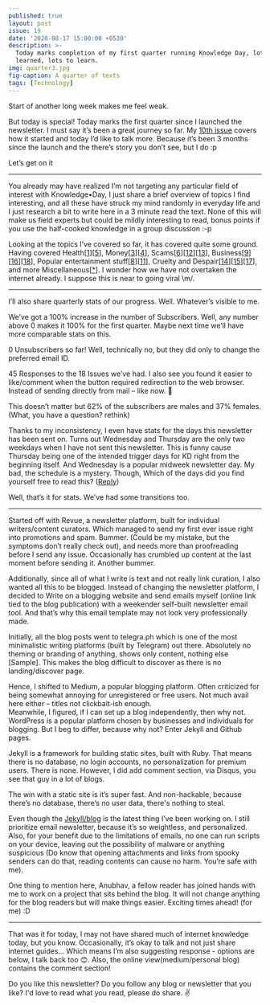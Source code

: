 ```yaml
---
published: true
layout: post
issue: 19
date: '2020-08-17 15:00:00 +0530'
description: >-
  Today marks completion of my first quarter running Knowledge Day, lots
  learned, lots to learn.
img: quarter3.jpg
fig-caption: A quarter of texts
tags: [Technology]
---
```

Start of another long week makes me feel weak.  
  
But today is special! Today marks the first quarter since I launched the newsletter. I must say it’s been a great journey so far. My [10th issue](link) covers how it started and today I’d like to talk more. Because it’s been 3 months since the launch and the there’s story you don’t see, but I do :p  

Let’s get on it

-------

You already may have realized I’m not targeting any particular field of interest with Knowledge•Day, I just share a brief overview of topics I find interesting, and all these have struck my mind randomly in everyday life and I just research a bit to write here in a 3 minute read the text. None of this will make us field experts but could be mildly interesting to read, bonus points if you use the half-cooked knowledge in a group discussion :-p  
  
Looking at the topics I’ve covered so far, it has covered quite some ground. Having covered Health[[1](https://www.getrevue.co/profile/KnowledgeDay/issues/good-guy-cannabis-knowledge-day-249739)][[5](https://www.getrevue.co/profile/KnowledgeDay/issues/it-s-not-about-nutella-knowledge-day-252574)], Money[[3](https://www.getrevue.co/profile/KnowledgeDay/issues/coinus-halvenus-knowledge-day-251451)][[4](https://www.getrevue.co/profile/KnowledgeDay/issues/we-need-money-knowledge-day-shots-252559)], Scams[[6](https://www.getrevue.co/profile/KnowledgeDay/issues/patent-that-lol-knowledge-day-shots-253203)][[12](https://medium.com/@OhYash/hold-my-escobar-704b4d6ae14e)][[13](https://medium.com/@OhYash/scams-scams-scams-265f3e719634)], Business[[9](https://telegra.ph/First-Uber-then-the-driver-06-14)][[16](https://medium.com/@OhYash/historic-rivalry-behind-intel-and-amd-ae61da0f338f)][[18](https://medium.com/@OhYash/unicorns-are-alive-449cff11657e)], Popular entertainment stuff[[8](https://telegra.ph/Buy-it-Sell-it-Pawn-it-06-11)][[11](https://telegra.ph/The-rich-music-industry-Or-is-it-06-21)], Cruelty and Despair[[14](https://medium.com/@OhYash/the-greatest-pandemics-cf8313c05d60)][[15](https://medium.com/@OhYash/best-of-the-global-responses-to-covid-19-8c69b6764f8e)][[17](https://medium.com/@OhYash/horrible-acts-of-animal-cruelty-3b617a4cf44)], and more Miscellaneous[[*](https://linktr.ee/knowledgeday)].  I wonder how we have not overtaken the internet already. I suppose this is near to going viral \m/.

-------

I’ll also share quarterly stats of our progress. Well. Whatever’s visible to me.  

We’ve got a 100% increase in the number of Subscribers. Well, any number above 0 makes it 100% for the first quarter. Maybe next time we’ll have more comparable stats on this.  
  
0 Unsubscribers so far! Well, technically no, but they did only to change the preferred email ID.  
  
45 Responses to the 18 Issues we’ve had. I also see you found it easier to like/comment when the button required redirection to the web browser. Instead of sending directly from mail – like now. 🤷‍  
  
This doesn’t matter but 62% of the subscribers are males and 37% females. (What, you have a question? rethink)  
  
Thanks to my inconsistency, I even have stats for the days this newsletter has been sent on. Turns out Wednesday and Thursday are the only two weekdays when I have not sent this newsletter. This is funny cause Thursday being one of the intended trigger days for KD right from the beginning itself. And Wednesday is a popular midweek newsletter day. My bad, the schedule is a mystery. Though, Which of the days did you find yourself free to read this? ([Reply](mailto:KnowledgeDay@protonmail.com?subject=Days%20I'm%20free%20to%20read&body=Hey%20Yash%2C%20I%20like%20to%20read%20your%20newsletter%20on...))  
  
Well, that’s it for stats. We’ve had some transitions too.  

--------

Started off with Revue, a newsletter platform, built for individual writers/content curators. Which managed to send my first ever issue right into promotions and spam. Bummer. (Could be my mistake, but the symptoms don’t really check out), and needs more than proofreading before I send any issue. Occasionally has crumbled up content at the last moment before sending it. Another bummer.  

Additionally, since all of what I write is text and not really link curation, I also wanted all this to be blogged. Instead of changing the newsletter platform, I decided to Write on a blogging website and send emails myself (online link tied to the blog publication) with a weekender self-built newsletter email tool. And that’s why this email template may not look very professionally made.  
  
Initially, all the blog posts went to telegra.ph which is one of the most minimalistic writing platforms (built by Telegram) out there. Absolutely no theming or branding of anything, shows only content, nothing else [Sample]. This makes the blog difficult to discover as there is no landing/discover page.   
  
Hence, I shifted to Medium, a popular blogging platform. Often criticized for being somewhat annoying for unregistered or free users. Not much avail here either – titles not clickbait-ish enough.  
Meanwhile, I figured, if I can set up a blog independently, then why not. WordPress is a popular platform chosen by businesses and individuals for blogging. But I beg to differ, because why not? Enter Jekyll and Github pages.  

Jekyll is a framework for building static sites, built with Ruby. That means there is no database, no login accounts, no personalization for premium users. There is none. However, I did add comment section, via Disqus, you see that guy in a lot of blogs.  
  
The win with a static site is it’s super fast. And non-hackable, because there’s no database, there’s no user data, there's nothing to steal.  
  
Even though the [Jekyll/blog](https://ohyash.github.io/KnowledgeDay/) is the latest thing I’ve been working on. I still prioritize email newsletter, because it’s so weightless, and personalized. Also, for your benefit due to the limitations of emails, no one can run scripts on your device, leaving out the possibility of malware or anything suspicious (Do know that opening attachments and links from spooky senders can do that, reading contents can cause no harm. You’re safe with me).   
   
One thing to mention here, Anubhav, a fellow reader has joined hands with me to work on a project that sits behind the blog. It will not change anything for the blog readers but will make things easier. Exciting times ahead! (for me) :D   
  
-----
  
That was it for today, I may not have shared much of internet knowledge today, but you know. Occasionally, it’s okay to talk and not just share internet guides… Which means I’m also suggesting response - options are below, I talk back too 😊. Also, the online view(medium/personal blog) contains the comment section!  

Do you like this newsletter? Do you follow any blog or newsletter that you like? I'd love to read what you read, please do share. ✌️
